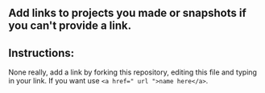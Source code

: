 ## Add links to projects you made or snapshots if you can't provide a link.

## Instructions: 
None really, add a link by forking this repository, editing this file and typing in your link. If you want use `<a href=" url ">name here</a>`.
